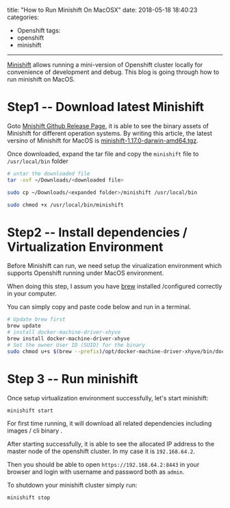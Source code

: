 title: "How to Run Minishift On MacOSX"
date: 2018-05-18 18:40:23
categories:
  - Openshift
tags:
  - openshift
  - minishift
---

[Minishift](https://github.com/minishift/minishift) allows running a mini-version of Openshift cluster locally for convenience of development and debug. This blog is going through how to run minishift on MacOS.
<!--more-->

# Step1 -- Download latest Minishift

Goto [Mnishift Github Release Page](https://github.com/minishift/minishift/releases), it is able to see the binary assets of Minishift for different operation systems. By writing this article, the latest versino of Minishift for MacOS is [minishift-1.17.0-darwin-amd64.tgz](https://github.com/minishift/minishift/releases/download/v1.17.0/minishift-1.17.0-darwin-amd64.tgz).

Once downloaded, expand the tar file and copy the `minishift` file to `/usr/local/bin` folder

```bash
# untar the downloaded file
tar -xvf ~/Downloads/<downloaded file>

sudo cp ~/Downloads/<expanded folder>/minishift /usr/local/bin

sudo chmod +x /usr/local/bin/minishift
```

# Step2 -- Install dependencies / Virtualization Environment

Before Minishift can run, we need setup the virualization environment which supports Openshift running under MacOS environment.

When doing this step, I assum you have [brew](https://brew.sh/) installed /configured correctly in your computer.

You can simply copy and paste code below and run in a terminal.

```bash
# Update brew first
brew update
# install docker-machine-driver-xhyve
brew install docker-machine-driver-xhyve
# Set the owner User ID (SUID) for the binary 
sudo chmod u+s $(brew --prefix)/opt/docker-machine-driver-xhyve/bin/docker-machine-driver-xhyve
```

# Step 3 -- Run minishift

Once setup virtualization environment successfully, let's start minishift:

```bash
minishift start
```

For first time running, it will download all related dependencies including images / cli binary .

After starting successfully, it is able to see the allocated IP address to the master node of the openshift cluster. In my case it is `192.168.64.2`.

Then you should be able to open `https://192.168.64.2:8443` in your browser and login with username and password both as `admin`.

To shutdown your minishift cluster simply run:

```bash
minishift stop
```

